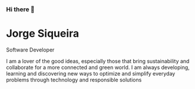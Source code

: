### Hi there 👋

# Jorge Siqueira

Software Developer

I am a lover of the good ideas, especially those that bring sustainability and collaborate for a more connected and green world. I am always developing, learning and discovering new ways to optimize and simplify everyday problems through technology and responsible solutions

